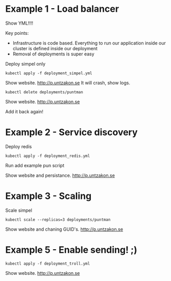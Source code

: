 # Example 1 - Load balancer

Show YML!!!!

Key points:
* Infrastructure is code based. Everything to run our application inside our cluster is defined inside our deployment
* Removal of deployments is super easy

Deploy simpel only
```
kubectl apply -f deployment_simpel.yml
```

Show website. http://p.untzakon.se
It will crash, show logs.

```
kubectl delete deployments/puntman
```

Show website. http://p.untzakon.se

Add it back again!

# Example 2 - Service discovery

Deploy redis
```
kubectl apply -f deployment_redis.yml
```

Run add example pun script

Show website and persistance. http://p.untzakon.se

# Example 3 - Scaling

Scale simpel
```
kubectl scale --replicas=3 deployments/puntman
```

Show website and chaning GUID's. http://p.untzakon.se

# Example 5 - Enable sending! ;)

```
kubectl apply -f deployment_troll.yml
```

Show website. http://p.untzakon.se